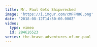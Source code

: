 ```yaml
---
title: Mr. Paul Gets Shipwrecked
image: 'https://i.imgur.com/cMFFM86.png'
date: '2018-08-12T14:30:00.000Z'
video:
  type: vimeo
  id: 284626523
series: the-brave-adventures-of-mr-paul
---
```



